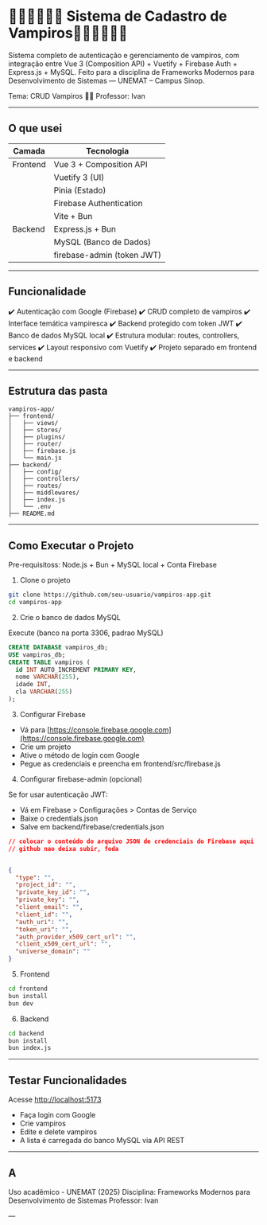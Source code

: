 # 🧛‍♂️🧛‍♂️🧛‍♂️ Sistema de Cadastro de Vampiros🧛‍♂️🧛‍♂️🧛‍♂️

Sistema completo de autenticação e gerenciamento de vampiros, com integração entre Vue 3 (Composition API) + Vuetify + Firebase Auth + Express.js + MySQL.
Feito para a disciplina de Frameworks Modernos para Desenvolvimento de Sistemas — UNEMAT – Campus Sinop.

Tema: CRUD Vampiros
👨‍🏫 Professor: Ivan

---

## O que usei

| Camada   | Tecnologia                 |
| -------- | -------------------------- |
| Frontend | Vue 3 + Composition API    |
|          | Vuetify 3 (UI)             |
|          | Pinia (Estado)             |
|          | Firebase Authentication    |
|          | Vite + Bun                 |
| Backend  | Express.js + Bun           |
|          | MySQL (Banco de Dados)     |
|          | firebase-admin (token JWT) |

---

## Funcionalidade

✔️ Autenticação com Google (Firebase)
✔️ CRUD completo de vampiros
✔️ Interface temática vampiresca
✔️ Backend protegido com token JWT
✔️ Banco de dados MySQL local
✔️ Estrutura modular: routes, controllers, services
✔️ Layout responsivo com Vuetify
✔️ Projeto separado em frontend e backend

---

## Estrutura das pasta

```
vampiros-app/
├── frontend/           
│   ├── views/          
│   ├── stores/         
│   ├── plugins/        
│   ├── router/         
│   ├── firebase.js     
│   └── main.js
├── backend/            
│   ├── config/         
│   ├── controllers/   
│   ├── routes/         
│   ├── middlewares/    
│   ├── index.js        
│   └── .env
├── README.md
```

---

## Como Executar o Projeto

Pre-requisitoss: Node.js + Bun + MySQL local + Conta Firebase

1. Clone o projeto

```bash
git clone https://github.com/seu-usuario/vampiros-app.git
cd vampiros-app
```

2. Crie o banco de dados MySQL

Execute (banco na porta 3306, padrao MySQL)

```sql
CREATE DATABASE vampiros_db;
USE vampiros_db;
CREATE TABLE vampiros (
  id INT AUTO_INCREMENT PRIMARY KEY,
  nome VARCHAR(255),
  idade INT,
  cla VARCHAR(255)
);
```

3. Configurar Firebase

* Vá para [https://console.firebase.google.com](https://console.firebase.google.com)
* Crie um projeto
* Ative o método de login com Google
* Pegue as credenciais e preencha em frontend/src/firebase.js

4. Configurar firebase-admin (opcional)

Se for usar autenticação JWT:

* Vá em Firebase > Configurações > Contas de Serviço
* Baixe o credentials.json
* Salve em backend/firebase/credentials.json

```json
// colocar o conteúdo do arquivo JSON de credenciais do Firebase aqui
// github nao deixa subir, foda


{
  "type": "",
  "project_id": "",
  "private_key_id": "",
  "private_key": "",
  "client_email": "",
  "client_id": "",
  "auth_uri": "",
  "token_uri": "",
  "auth_provider_x509_cert_url": "",
  "client_x509_cert_url": "",
  "universe_domain": ""
}
```

5. Frontend

```bash
cd frontend
bun install
bun dev
```

6. Backend

```bash
cd backend
bun install
bun index.js
```

---

## Testar Funcionalidades

Acesse [http://localhost:5173](http://localhost:5173)

* Faça login com Google
* Crie vampiros
* Edite e delete vampiros
* A lista é carregada do banco MySQL via API REST

---

## A

Uso acadêmico - UNEMAT (2025)
Disciplina: Frameworks Modernos para Desenvolvimento de Sistemas
Professor: Ivan

—
